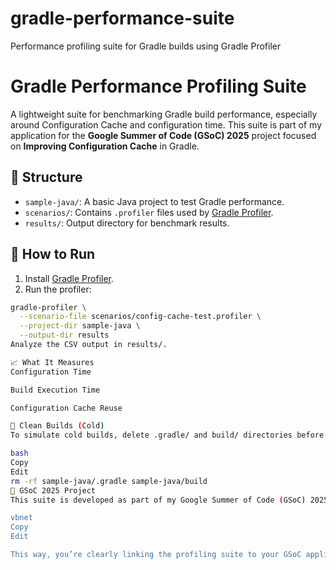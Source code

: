 # gradle-performance-suite
Performance profiling suite for Gradle builds using Gradle Profiler
# Gradle Performance Profiling Suite

A lightweight suite for benchmarking Gradle build performance, especially around Configuration Cache and configuration time. This suite is part of my application for the **Google Summer of Code (GSoC) 2025** project focused on **Improving Configuration Cache** in Gradle.

## 📂 Structure

- `sample-java/`: A basic Java project to test Gradle performance.
- `scenarios/`: Contains `.profiler` files used by [Gradle Profiler](https://github.com/gradle/gradle-profiler).
- `results/`: Output directory for benchmark results.

## 🚀 How to Run

1. Install [Gradle Profiler](https://github.com/gradle/gradle-profiler).
2. Run the profiler:

```bash
gradle-profiler \
  --scenario-file scenarios/config-cache-test.profiler \
  --project-dir sample-java \
  --output-dir results
Analyze the CSV output in results/.

📈 What It Measures
Configuration Time

Build Execution Time

Configuration Cache Reuse

🧹 Clean Builds (Cold)
To simulate cold builds, delete .gradle/ and build/ directories before running:

bash
Copy
Edit
rm -rf sample-java/.gradle sample-java/build
📜 GSoC 2025 Project
This suite is developed as part of my Google Summer of Code (GSoC) 2025 application. The project focuses on improving Configuration Cache in Gradle, with an emphasis on reducing lock contention and enhancing cache reuse. The suite helps measure and optimize Gradle's configuration performance, a crucial part of my GSoC proposal.

vbnet
Copy
Edit

This way, you’re clearly linking the profiling suite to your GSoC application while providing users with
